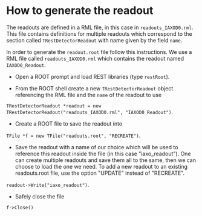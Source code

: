 # How to generate the readout

The readouts are defined in a RML file, in this case in `readouts_IAXOD0.rml`. This file contains definitions for multiple readouts which correspond to the section called `TRestDetectorReadout` with name given by the field `name`.

In order to generate the `readout.root` file follow this instructions. We use a RML file called `readouts_IAXOD0.rml` which contains the readout named `IAXOD0_Readout`.

* Open a ROOT prompt and load REST libraries (type `restRoot`).

* From the ROOT shell create a new `TRestDetectorReadout` object referencing the RML file and the `name` of the readout to use 

```TRestDetectorReadout *readout = new TRestDetectorReadout("readouts_IAXOD0.rml", "IAXOD0_Readout")```.

* Create a ROOT file to save the readout into

```TFile *f = new TFile("readouts.root", "RECREATE")```.

* Save the readout with a name of our choice which will be used to reference this readout inside the file (in this case "iaxo_readout"). One can create multiple readouts and save them all to the same, then we can choose to load the one we need. To add a new readout to an existing readouts.root file, use the option "UPDATE" instead of "RECREATE".

```readout->Write("iaxo_readout")```.

* Safely close the file

```f->Close()```
